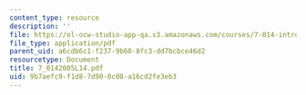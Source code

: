 ```yaml
---
content_type: resource
description: ''
file: https://ol-ocw-studio-app-qa.s3.amazonaws.com/courses/7-014-introductory-biology-spring-2005/9b7aefc9f1d87d900c08a16cd2fe3eb3_7_0142005L14.pdf
file_type: application/pdf
parent_uid: a6cdb6c1-f237-9b60-8fc3-dd7bcbce46d2
resourcetype: Document
title: 7_0142005L14.pdf
uid: 9b7aefc9-f1d8-7d90-0c08-a16cd2fe3eb3
---
```

